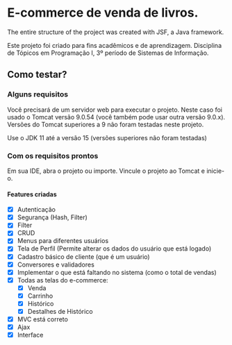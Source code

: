 # E-commerce de venda de livros.

The entire structure of the project was created with JSF, a Java framework.

Este projeto foi criado para fins acadêmicos e de aprendizagem. Disciplina de Tópicos em Programação I, 3º período de Sistemas de Informação.

## Como testar?

### Alguns requisitos

Você precisará de um servidor web para executar o projeto. Neste caso foi usado o Tomcat versão 9.0.54 (você também pode usar outra versão 9.0.x). Versões do Tomcat superiores a 9 não foram testadas neste projeto.

Use o JDK 11 até a versão 15 (versões superiores não foram testadas)

### Com os requisitos prontos

Em sua IDE, abra o projeto ou importe. Vincule o projeto ao Tomcat e inicie-o.
  
#### Features criadas
- [x] Autenticação
- [x] Segurança (Hash, Filter)
- [x] Filter
- [x] CRUD
- [x] Menus para diferentes usuários
- [x] Tela de Perfil (Permite alterar os dados do usuário que está logado)
- [x] Cadastro básico de cliente (que é um usuário)
- [x] Conversores e validadores
- [x] Implementar o que está faltando no sistema (como o total de vendas)
- [x] Todas as telas do e-commerce:
	- [x] Venda
	- [x] Carrinho
	- [x] Histórico
	- [x] Destalhes de Histórico
- [x] MVC está correto
- [x] Ajax
- [x] Interface
